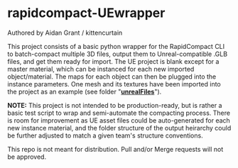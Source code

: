 # rapidcompact-UEwrapper
Authored by Aidan Grant / kittencurtain

This project consists of a basic python wrapper for the RapidCompact CLI to batch-compact multiple 3D files, output them to Unreal-compatible .GLB files, and get them ready for import. The UE project is blank except for a master material, which can be instanced for each new imported object/material. The maps for each object can then be plugged into the instance parameters. One mesh and its textures have been imported into the project as an example (see folder "**[unrealFiles](unrealFiles)**").

**NOTE:** This project is not intended to be production-ready, but is rather a basic test script to wrap and semi-automate the compacting process. There is room for improvement as UE asset files could be auto-generated for each new instance material, and the folder structure of the output heirarchy could be further adjusted to match a given team's structure conventions.

This repo is not meant for distribution. Pull and/or Merge requests will not be approved.
